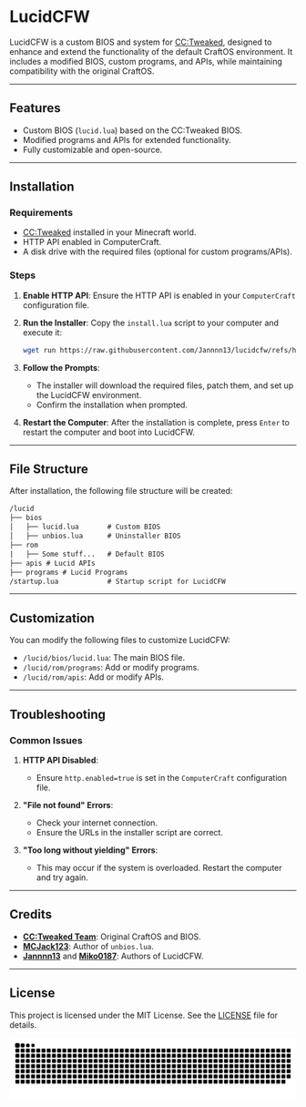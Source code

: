 # LucidCFW

LucidCFW is a custom BIOS and system for [CC:Tweaked](https://github.com/cc-tweaked/CC-Tweaked), designed to enhance and extend the functionality of the default CraftOS environment. It includes a modified BIOS, custom programs, and APIs, while maintaining compatibility with the original CraftOS.

---

## **Features**
- Custom BIOS (`lucid.lua`) based on the CC:Tweaked BIOS.
- Modified programs and APIs for extended functionality.
- Fully customizable and open-source.

---

## **Installation**

### **Requirements**
- [CC:Tweaked](https://github.com/cc-tweaked/CC-Tweaked) installed in your Minecraft world.
- HTTP API enabled in ComputerCraft.
- A disk drive with the required files (optional for custom programs/APIs).

### **Steps**
1. **Enable HTTP API**:
   Ensure the HTTP API is enabled in your `ComputerCraft` configuration file.

2. **Run the Installer**:
   Copy the `install.lua` script to your computer and execute it:
   ```bash
   wget run https://raw.githubusercontent.com/Jannnn13/lucidcfw/refs/heads/main/install.lua
   ```

3. **Follow the Prompts**:
   - The installer will download the required files, patch them, and set up the LucidCFW environment.
   - Confirm the installation when prompted.

4. **Restart the Computer**:
   After the installation is complete, press `Enter` to restart the computer and boot into LucidCFW.

---

## **File Structure**
After installation, the following file structure will be created:
```
/lucid
├── bios
│   ├── lucid.lua       # Custom BIOS
│   ├── unbios.lua      # Uninstaller BIOS
├── rom
|   ├── Some stuff...   # Default BIOS
├── apis # Lucid APIs
├── programs # Lucid Programs
/startup.lua            # Startup script for LucidCFW
```

---

## **Customization**
You can modify the following files to customize LucidCFW:
- `/lucid/bios/lucid.lua`: The main BIOS file.
- `/lucid/rom/programs`: Add or modify programs.
- `/lucid/rom/apis`: Add or modify APIs.

---

## **Troubleshooting**

### **Common Issues**
1. **HTTP API Disabled**:
   - Ensure `http.enabled=true` is set in the `ComputerCraft` configuration file.

2. **"File not found" Errors**:
   - Check your internet connection.
   - Ensure the URLs in the installer script are correct.

3. **"Too long without yielding" Errors**:
   - This may occur if the system is overloaded. Restart the computer and try again.

---

## **Credits**
- **[CC:Tweaked Team](https://github.com/cc-tweaked/CC-Tweaked)**: Original CraftOS and BIOS.
- **[MCJack123](https://gist.github.com/MCJack123)**: Author of `unbios.lua`.
- **[Jannnn13](https://github.com/Jannnn13)** and **[Miko0187](https://github.com/Miko0187)**: Authors of LucidCFW.

---

## **License**
This project is licensed under the MIT License. See the [LICENSE](./LICENSE) file for details.

<img src="https://raw.githubusercontent.com/Jannnn13/Jannnn13/output/snake.svg" alt="Snake animation" />
